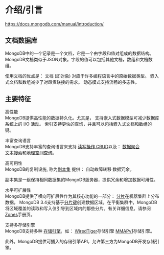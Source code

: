 # 介绍/引言  

https://docs.mongodb.com/manual/introduction/  


## 文档数据库  

MongoDB中的一个记录是一个文档，它是一个由字段和值对组成的数据结构。  
MongoDB文档类似于JSON对象。字段的值可以包括其他文档，数组和文档数组。  

使用文档的优点是：
    文档 (即对象) 对应于许多编程语言中的原始数据类型。
    嵌入式文档和数组减少了对昂贵联接的需求。
    动态模式支持流畅的多态性。

## 主要特征  

高性能  
MongoDB提供高性能的数据持久化。尤其是，
    支持嵌入式数据模型可减少数据库系统上的 I/O 活动。 
    索引支持更快的查询，并且可以包括嵌入式文档和数组的键。

丰富查询语言  
MongoDB支持丰富的查询语言来支持 [读写操作 CRUD](https://docs.mongodb.com/manual/crud/)以及：
    [数据聚合](https://docs.mongodb.com/manual/core/aggregation-pipeline/)  
    [文本搜索](https://docs.mongodb.com/manual/text-search/)和[地理空间查询](https://docs.mongodb.com/manual/tutorial/geospatial-tutorial/)。  

高可用性  
MongoDB的复制设施, 称为[副本集](https://docs.mongodb.com/manual/replication/) 提供：
    自动故障转移
    数据冗余。

副本集是一组保持相同数据集的MongoDB服务器，提供冗余和增加数据可用性。


水平可扩展性  
MongoDB提供了横向可扩展性作为其核心功能的一部分：
    [分片](https://docs.mongodb.com/manual/sharding/#sharding-introduction)在机器集群上分布数据。
    MongoDB 3.4支持基于[分片键](https://docs.mongodb.com/manual/reference/glossary/#term-shard-key)创建数据区域。在平衡集群中，MongoDB将区域覆盖的读取和写入仅引导到区域内的那些分片。有关详细信息，请参阅[Zones](https://docs.mongodb.com/manual/core/zone-sharding/#zone-sharding)手册页。

支持多存储引擎  
MongoDB支持多种 [存储引擎](https://docs.mongodb.com/manual/core/storage-engines/)，如：
    [WiredTiger](https://docs.mongodb.com/manual/core/wiredtiger/)存储引擎
    [MMAPv1](https://docs.mongodb.com/manual/core/mmapv1/)存储引擎。

此外，MongoDB提供可插入的存储引擎API，允许第三方为MongoDB开发存储引擎。




